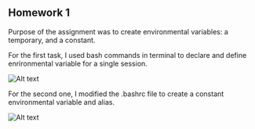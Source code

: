 ## Homework 1

Purpose of the assignment was to create environmental variables: a temporary, and a constant.

For the first task, I used bash commands in terminal to declare and define enrironmental variable for a single session.

![Alt text](/images/pui1.png)


For the second one, I modified the .bashrc file to create a constant environmental variable and alias.

![Alt text](/images/pui2.png)


